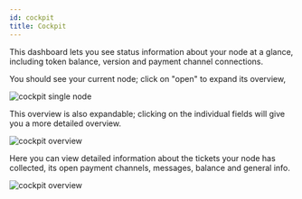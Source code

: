 ```yaml
---
id: cockpit
title: Cockpit
---
```


This dashboard lets you see status information about your node at a glance, including token balance, version and payment channel connections.

You should see your current node; click on "open" to expand its overview,

![cockpit single node](/img/dapps/cockpit-playground-single%20node.png)

This overview is also expandable; clicking on the individual fields will give you a more detailed overview.

![cockpit overview](/img/dapps/cockpit-overvview-playgrouund.png)

Here you can view detailed information about the tickets your node has collected, its open payment channels, messages, balance and general info.

![cockpit overview](/img/dapps/cockpit-details.png)
